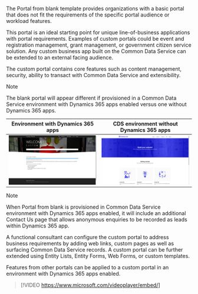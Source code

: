 The Portal from blank template provides organizations with a basic portal that does not fit the requirements of the specific portal audience or workload features.

This portal is an ideal starting point for unique line-of-business applications with portal requirements. Examples of custom portals could be event and registration management, grant management, or government citizen service solution. Any custom business app built on the Common Data Service can be extended to an external facing audience.

The custom portal contains core features such as content management, security, ability to transact with Common Data Service and extensibility.

>[!NOTE]
>The blank portal will appear different if provisioned in a Common Data Service environment with Dynamics 365 apps enabled versus one without Dynamics 365 apps.

| Environment with Dynamics 365 apps                           | CDS environment without Dynamics 365 apps                    |
| ------------------------------------------------------------ | ------------------------------------------------------------ |
| ![Dynamics 365 Apps - Custom Home Page](../media/6-custom-portal.png "Custom Home Dynamics 365 apps") | ![CDS only](../media/6-cds-blank-Portal.png "CDS Blank Portal") |

> [!NOTE]
> When Portal from blank is provisioned in Common Data Service environment with Dynamics 365 apps enabled, it will include an additional Contact Us page that allows anonymous enquiries to be recorded as leads within Dynamics 365 app. 

A functional consultant can configure the custom portal to address business requirements by adding web links, custom pages as well as surfacing Common Data Service records.  A custom portal can be further extended using Entity Lists, Entity Forms, Web Forms, or custom templates.

Features from other portals can be applied to a custom portal in an environment with Dynamics 365 apps enabled.

> [!VIDEO https://www.microsoft.com/videoplayer/embed/]

